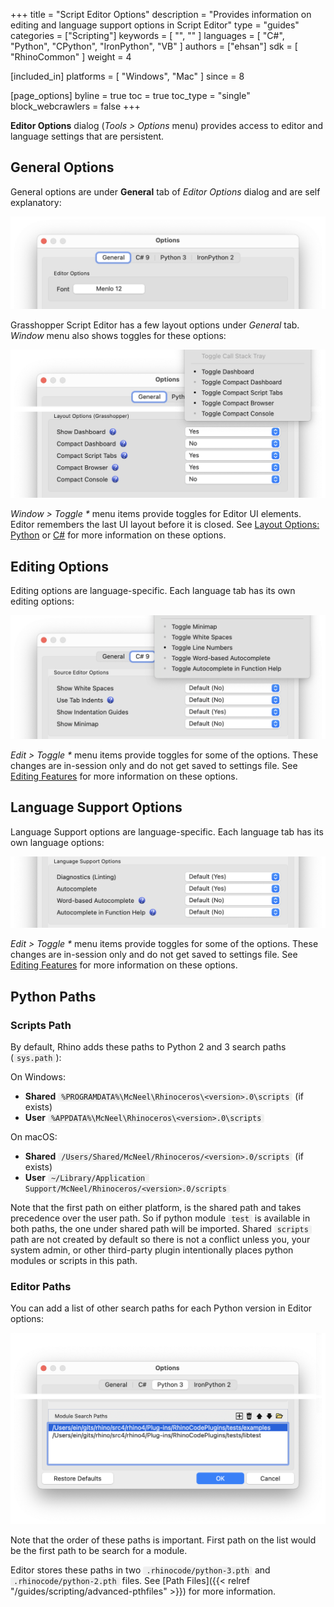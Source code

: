 +++
title = "Script Editor Options"
description = "Provides information on editing and language support options in Script Editor"
type = "guides"
categories = ["Scripting"]
keywords = [ "", "" ]
languages = [ "C#", "Python", "CPython", "IronPython", "VB" ]
authors = ["ehsan"]
sdk = [ "RhinoCommon" ]
weight = 4

[included_in]
platforms = [ "Windows", "Mac" ]
since = 8

[page_options]
byline = true
toc = true
toc_type = "single"
block_webcrawlers = false
+++

<style>
    .main-content img { zoom: 50%; }
    code {
        background-color: #efefef;
        padding-left: 5px;
        padding-right: 5px;
        border-radius: 3px;
    }
</style>

**Editor Options** dialog (*Tools > Options* menu) provides access to editor and language settings that are persistent.

## General Options

General options are under **General** tab of *Editor Options* dialog and are self explanatory:

![](editor-options-general.png)

Grasshopper Script Editor has a few layout options under *General* tab. *Window* menu also shows toggles for these options:

![](editor-options-general-embedded.png)

*Window > Toggle \** menu items provide toggles for Editor UI elements. Editor remembers the last UI layout before it is closed. See [Layout Options: Python](/guides/scripting/scripting-gh-python/#layout-options) or [C#](/guides/scripting/scripting-gh-csharp/#layout-options) for more information on these options.

## Editing Options

Editing options are language-specific. Each language tab has its own editing options:

![](editor-options-editing.png)

*Edit > Toggle \** menu items provide toggles for some of the options. These changes are in-session only and do not get saved to settings file. See [Editing Features](/guides/scripting/editor-editing/) for more information on these options.

## Language Support Options

Language Support options are language-specific. Each language tab has its own language options:

![](editor-options-langserver.png)

*Edit > Toggle \** menu items provide toggles for some of the options. These changes are in-session only and do not get saved to settings file. See [Editing Features](/guides/scripting/editor-editing/) for more information on these options.

## Python Paths

### Scripts Path

By default, Rhino adds these paths to Python 2 and 3 search paths (`sys.path`):

On Windows:

- **Shared** `%PROGRAMDATA%\McNeel\Rhinoceros\<version>.0\scripts` (if exists)
- **User** `%APPDATA%\McNeel\Rhinoceros\<version>.0\scripts`

On macOS:

- **Shared** `/Users/Shared/McNeel/Rhinoceros/<version>.0/scripts` (if exists)
- **User** `~/Library/Application Support/McNeel/Rhinoceros/<version>.0/scripts`

Note that the first path on either platform, is the shared path and takes precedence over the user path. So if python module `test` is available in both paths, the one under shared path will be imported. Shared `scripts` path are not created by default so there is not a conflict unless you, your system admin, or other third-party plugin intentionally places python modules or scripts in this path.

### Editor Paths

You can add a list of other search paths for each Python version in Editor options:

![](editor-options-python-paths.png)

Note that the order of these paths is important. First path on the list would be the first path to be search for a module.

Editor stores these paths in two `.rhinocode/python-3.pth` and `.rhinocode/python-2.pth` files. See [Path Files]({{< relref "/guides/scripting/advanced-pthfiles" >}}) for more information.